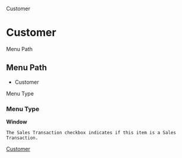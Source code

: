 
Customer
# Customer



Menu Path
## Menu Path



- Customer

Menu Type
### Menu Type

**Window**

```
The Sales Transaction checkbox indicates if this item is a Sales Transaction.
```

[Customer](functional-guide/window/window-customer.md)